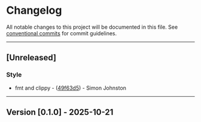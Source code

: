 # Changelog

All notable changes to this project will be documented in this file.
See [conventional commits](https://www.conventionalcommits.org/) for commit guidelines.

---
## [Unreleased]

### Style

- fmt and clippy - ([49f63d5](https://github.com/johnstonskj/rust-flat-error/commit/49f63d593599abbe75e551f76aceed8c62ddb35f)) - Simon Johnston

---
## Version [0.1.0] - 2025-10-21

<!-- generated by git-cliff -->

